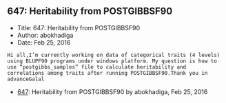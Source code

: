 ## 647: Heritability from POSTGIBBSF90

- Title: 647: Heritability from POSTGIBBSF90
- Author: abokhadiga
- Date: Feb 25, 2016

```
Hi all,I’m currently working on data of categorical traits (4 levels) using BLUPF90 programs under windows platform. My question is how to use “postgibbs_samples” file to calculate heritability and correlations among traits after running POSTGIBBSF90.Thank you in advanceGalal
```

- [647](0647.md): Heritability from POSTGIBBSF90 by abokhadiga, Feb 25, 2016
